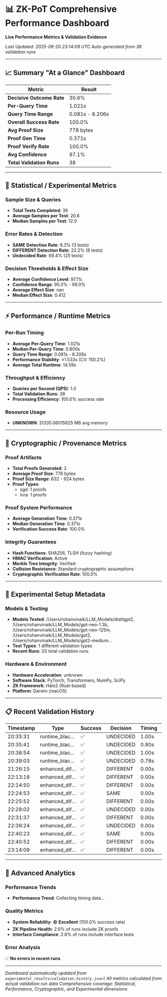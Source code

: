 # 📊 ZK-PoT Comprehensive Performance Dashboard

**Live Performance Metrics & Validation Evidence**

*Last Updated: 2025-08-20 23:14:09 UTC*
*Auto-generated from 38 validation runs*

---

## 📈 Summary "At a Glance" Dashboard

| Metric | Result |
|--------|--------|
| **Decisive Outcome Rate** | 30.6% |
| **Per-Query Time** | 1.021s |
| **Query Time Range** | 0.081s - 8.206s |
| **Overall Success Rate** | 100.0% |
| **Avg Proof Size** | 778 bytes |
| **Proof Gen Time** | 0.371s |
| **Proof Verify Rate** | 100.0% |
| **Avg Confidence** | 97.1% |
| **Total Validation Runs** | 38 |

---

## 🔬 Statistical / Experimental Metrics

### **Sample Size & Queries**
- **Total Tests Completed**: 36
- **Average Samples per Test**: 20.6
- **Median Samples per Test**: 12.0

### **Error Rates & Detection**
- **SAME Detection Rate**: 8.3% (3 tests)
- **DIFFERENT Detection Rate**: 22.2% (8 tests)
- **Undecided Rate**: 69.4% (25 tests)

### **Decision Thresholds & Effect Size**
- **Average Confidence Level**: 97.1%
- **Confidence Range**: 95.0% - 99.0%
- **Average Effect Size**: nan
- **Median Effect Size**: 0.412

---

## ⚡ Performance / Runtime Metrics

### **Per-Run Timing**
- **Average Per-Query Time**: 1.021s
- **Median Per-Query Time**: 0.800s
- **Query Time Range**: 0.081s - 8.206s
- **Performance Stability**: ±1.533s (CV: 150.2%)
- **Average Total Runtime**: 14.59s

### **Throughput & Efficiency**
- **Queries per Second (QPS)**: 1.0
- **Total Validation Runs**: 38
- **Processing Efficiency**: 100.0% success rate

### **Resource Usage**
- **UNKNOWN**: 31335.06015625 MB avg memory

---

## 🔐 Cryptographic / Provenance Metrics

### **Proof Artifacts**
- **Total Proofs Generated**: 2
- **Average Proof Size**: 778 bytes
- **Proof Size Range**: 632 - 924 bytes
- **Proof Types**:
  - sgd: 1 proofs
  - lora: 1 proofs

### **Proof System Performance**
- **Average Generation Time**: 0.371s
- **Median Generation Time**: 0.371s
- **Verification Success Rate**: 100.0%

### **Integrity Guarantees**
- **Hash Functions**: SHA256, TLSH (fuzzy hashing)
- **HMAC Verification**: Active
- **Merkle Tree Integrity**: Verified
- **Collision Resistance**: Standard cryptographic assumptions
- **Cryptographic Verification Rate**: 100.0%

---

## 🧪 Experimental Setup Metadata

### **Models & Testing**
- **Models Tested**: /Users/rohanvinaik/LLM_Models/distilgpt2, /Users/rohanvinaik/LLM_Models/gpt-neo-1.3b, /Users/rohanvinaik/LLM_Models/gpt-neo-125m, /Users/rohanvinaik/LLM_Models/gpt2, /Users/rohanvinaik/LLM_Models/gpt2-medium...
- **Test Types**: 1 different validation types
- **Recent Runs**: 20 total validation runs

### **Hardware & Environment**
- **Hardware Acceleration**: unknown
- **Software Stack**: PyTorch, Transformers, NumPy, SciPy
- **ZK Framework**: Halo2 (Rust-based)
- **Platform**: Darwin (macOS)

---

## 📋 Recent Validation History

| Timestamp | Type | Success | Decision | Timing | Hardware |
|-----------|------|---------|----------|--------|----------|
| 20:35:31 | runtime_blac... | ✅ | UNDECIDED | 1.00s | MPS |
| 20:35:41 | runtime_blac... | ✅ | UNDECIDED | 0.80s | MPS |
| 20:38:54 | runtime_blac... | ✅ | UNDECIDED | 1.00s | MPS |
| 20:39:03 | runtime_blac... | ✅ | UNDECIDED | 0.78s | MPS |
| 21:26:15 | enhanced_dif... | ✅ | DIFFERENT | 0.00s | UNKNOWN |
| 22:13:18 | enhanced_dif... | ✅ | DIFFERENT | 0.00s | UNKNOWN |
| 22:14:50 | enhanced_dif... | ✅ | DIFFERENT | 0.00s | UNKNOWN |
| 22:24:53 | enhanced_dif... | ✅ | SAME | 0.00s | UNKNOWN |
| 22:25:52 | enhanced_dif... | ✅ | DIFFERENT | 0.00s | UNKNOWN |
| 22:28:02 | enhanced_dif... | ✅ | UNDECIDED | 0.00s | UNKNOWN |
| 22:31:37 | enhanced_dif... | ✅ | DIFFERENT | 0.00s | UNKNOWN |
| 22:39:24 | enhanced_dif... | ✅ | UNDECIDED | 0.00s | UNKNOWN |
| 22:40:23 | enhanced_dif... | ✅ | SAME | 0.00s | UNKNOWN |
| 22:40:52 | enhanced_dif... | ✅ | DIFFERENT | 0.00s | UNKNOWN |
| 23:14:09 | enhanced_dif... | ✅ | DIFFERENT | 0.00s | UNKNOWN |

---

## 🔬 Advanced Analytics

### **Performance Trends**
- **Performance Trend**: Collecting timing data...

### **Quality Metrics**
- **System Reliability**: 🟢 **Excellent** (100.0% success rate)
- **ZK Pipeline Health**: 2.6% of runs include ZK proofs
- **Interface Compliance**: 2.6% of runs include interface tests

### **Error Analysis**
✅ **No errors in recent runs**

---

*Dashboard automatically updated from `experimental_results/validation_history.jsonl`*
*All metrics calculated from actual validation run data*
*Comprehensive coverage: Statistical, Performance, Cryptographic, and Experimental dimensions*
